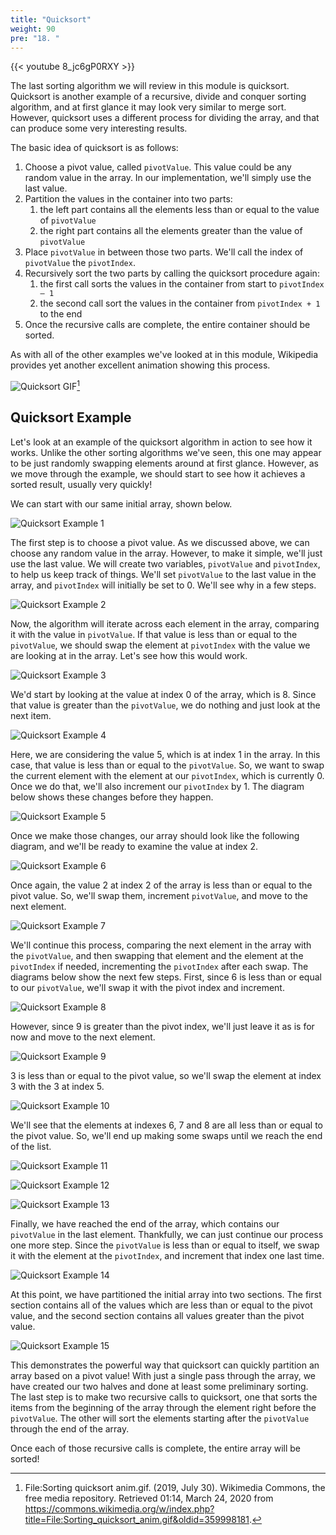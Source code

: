 ```yaml
---
title: "Quicksort"
weight: 90
pre: "18. "
---
```


{{< youtube 8_jc6gP0RXY  >}}

The last sorting algorithm we will review in this module is quicksort. Quicksort is another example of a recursive, divide and conquer sorting algorithm, and at first glance it may look very similar to merge sort. However, quicksort uses a different process for dividing the array, and that can produce some very interesting results. 

The basic idea of quicksort is as follows:

1. Choose a pivot value, called `pivotValue`. This value could be any random value in the array. In our implementation, we'll simply use the last value.
1. Partition the values in the container into two parts:
   1. the left part contains all the elements less than or equal to the value of `pivotValue`
   1. the right part contains all the elements greater than the value of `pivotValue`
1. Place `pivotValue` in between those two parts. We'll call the index of `pivotValue` the `pivotIndex`.
1. Recursively sort the two parts by calling the quicksort procedure again:
   1. the first call sorts the values in the container from start to `pivotIndex – 1`
   1. the second call sort the values in the container from `pivotIndex + 1` to the end
1. Once the recursive calls are complete, the entire container should be sorted.

As with all of the other examples we've looked at in this module, Wikipedia provides yet another excellent animation showing this process.

![Quicksort GIF](/images/7/7.18.quicksort.gif)[^1]

[^1]: File:Sorting quicksort anim.gif. (2019, July 30). Wikimedia Commons, the free media repository. Retrieved 01:14, March 24, 2020 from https://commons.wikimedia.org/w/index.php?title=File:Sorting_quicksort_anim.gif&oldid=359998181.

## Quicksort Example
Let's look at an example of the quicksort algorithm in action to see how it works. Unlike the other sorting algorithms we've seen, this one may appear to be just randomly swapping elements around at first glance. However, as we move through the example, we should start to see how it achieves a sorted result, usually very quickly!

We can start with our same initial array, shown below.

![Quicksort Example 1](/images/7/7.18.quick1.png)
 
The first step is to choose a pivot value. As we discussed above, we can choose any random value in the array. However, to make it simple, we'll just use the last value. We will create two variables, `pivotValue` and `pivotIndex`, to help us keep track of things. We'll set `pivotValue` to the last value in the array, and `pivotIndex` will initially be set to 0. We'll see why in a few steps.
 
![Quicksort Example 2](/images/7/7.18.quick2.png)

Now, the algorithm will iterate across each element in the array, comparing it with the value in `pivotValue`. If that value is less than or equal to the `pivotValue`, we should swap the element at `pivotIndex` with the value we are looking at in the array. Let's see how this would work.

![Quicksort Example 3](/images/7/7.18.quick3.png)
 
We'd start by looking at the value at index 0 of the array, which is 8. Since that value is greater than the `pivotValue`, we do nothing and just look at the next item.

![Quicksort Example 4](/images/7/7.18.quick4.png)
 
Here, we are considering the value 5, which is at index 1 in the array. In this case, that value is less than or equal to the `pivotValue`. So, we want to swap the current element with the element at our `pivotIndex`, which is currently 0. Once we do that, we'll also increment our `pivotIndex` by 1. The diagram below shows these changes before they happen.

![Quicksort Example 5](/images/7/7.18.quick5.png)
 
Once we make those changes, our array should look like the following diagram, and we'll be ready to examine the value at index 2.

![Quicksort Example 6](/images/7/7.18.quick6.png)
 
Once again, the value 2 at index 2 of the array is less than or equal to the pivot value. So, we'll swap them, increment `pivotValue`, and move to the next element. 

![Quicksort Example 7](/images/7/7.18.quick7.png) 

We'll continue this process, comparing the next element in the array with the `pivotValue`, and then swapping that element and the element at the `pivotIndex` if needed, incrementing the `pivotIndex` after each swap. The diagrams below show the next few steps. First, since 6 is less than or equal to our `pivotValue`, we'll swap it with the pivot index and increment.

![Quicksort Example 8](/images/7/7.18.quick8.png)
 
However, since 9 is greater than the pivot index, we'll just leave it as is for now and move to the next element. 

![Quicksort Example 9](/images/7/7.18.quick9.png)

3 is less than or equal to the pivot value, so we'll swap the element at index 3 with the 3 at index 5.

![Quicksort Example 10](/images/7/7.18.quick10.png)

We'll see that the elements at indexes 6, 7 and 8 are all less than or equal to the pivot value. So, we'll end up making some swaps until we reach the end of the list. 

![Quicksort Example 11](/images/7/7.18.quick11.png)

![Quicksort Example 12](/images/7/7.18.quick12.png)

![Quicksort Example 13](/images/7/7.18.quick13.png)
  
Finally, we have reached the end of the array, which contains our `pivotValue` in the last element. Thankfully, we can just continue our process one more step. Since the `pivotValue` is less than or equal to itself, we swap it with the element at the `pivotIndex`, and increment that index one last time.

![Quicksort Example 14](/images/7/7.18.quick14.png)
 
At this point, we have partitioned the initial array into two sections. The first section contains all of the values which are less than or equal to the pivot value, and the second section contains all values greater than the pivot value. 

![Quicksort Example 15](/images/7/7.18.quick15.png)
 
This demonstrates the powerful way that quicksort can quickly partition an array based on a pivot value! With just a single pass through the array, we have created our two halves and done at least some preliminary sorting. The last step is to make two recursive calls to quicksort, one that sorts the items from the beginning of the array through the element right before the `pivotValue`. The other will sort the elements starting after the `pivotValue` through the end of the array. 

Once each of those recursive calls is complete, the entire array will be sorted!
